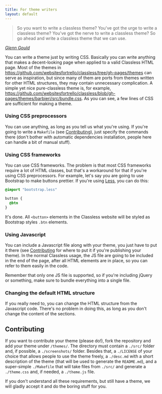 ```yaml
---
title: For theme writers
layout: default
---
```


> So you want to write a classless theme?
> You've got the urge to write a classless theme?
> You've got the nerve to write a classless theme?
> So go ahead and write a classless theme that we can use.

_[Glenn Gould](https://www.youtube.com/watch?v=QZM4yxbE0ZE)_



You can write a theme just by writing CSS. Basically you can write anything that makes a decent-looking page when applied to a valid Classless HTML page. Most of the themes in https://github.com/websitesfortrello/classless/tree/gh-pages/themes can serve as inspiration, but since many of them are ports from themes written for other HTML structures, they may contain unnecessary complication. A simple yet nice pure-classless theme is, for example, https://github.com/websitesfortrello/classless/blob/gh-pages/themes/barbieri/src/bundle.css. As you can see, a few lines of CSS are sufficient for making a theme.

### Using CSS preprocessors

You can use anything, as long as you tell us what you're using. If you're going to write a `Makefile` (see [Contributing](#Contributing)), just specify the commands there (don't bother with automatic dependencies installation, people here can handle a bit of manual stuff).

### Using CSS frameworks

You can use CSS frameworks. The problem is that most CSS frameworks require a lot of HTML classes, but that's a workaround for that if you're using CSS preprocessors. For example, let's say you are going to use Bootstrap to make buttons prettier. If you're using [Less](http://lesscss.org/), you can do this:

```css
@import "bootstrap.less"

button {
  @btn
}
```

It's done. All `<button>` elements in the Classless website will be styled as Bootstrap styles `.btn` elements.

### Using Javascript

You can include a Javascript file along with your theme, you just have to put it there (see [Contributing](#Contributing) for where to put it if you're publishing your theme). In the normal Classless usage, the JS file are going to be included in the end of the page, after all HTML elements are in place, so you can refer to them easily in the code.

Remember that only one JS file is supported, so if you're including jQuery or something, make sure to bundle everything into a single file.

### Changing the default HTML structure

If you really need to, you can change the HTML structure from the Javascript code. There's no problem in doing this, as long as you don't change the content of the sections.

## Contributing

If you want to contribute your theme (please do!), fork the repository and add your theme under `/themes/`. The directory must contain a `./src/` folder and, if possible, a `./screenshots/` folder. Besides that, a `./LICENSE` of your choice that allows people to use the theme freely, a `./desc.md` with a short description of the theme (that will be used to generate the `README.md`), and a super-simple `./Makefile` that will take files from `./src/` and generate a `./theme.css` and, if needed, a `./theme.js` file.

If you don't understand all these requirements, but still have a theme, we will gladly accept it and do the boring stuff for you.
